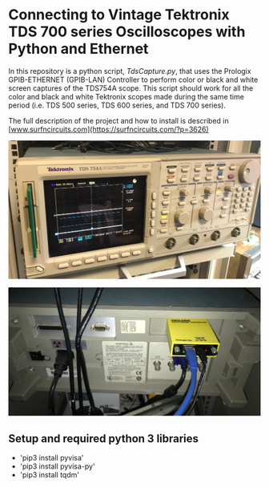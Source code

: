 # Connecting to Vintage Tektronix TDS 700 series Oscilloscopes with Python and Ethernet

In this repository is a python script, _TdsCapture.py_,  that uses the Prologix GPIB-ETHERNET (GPIB-LAN) Controller to perform  color or black and white screen captures of the TDS754A scope.   This script should work for all the color and black and white Tektronix scopes made during the same time period (i.e. TDS 500 series, TDS 600 series, and TDS 700 series).

The full description of the project and how to install is described in [www.surfncircuits.com](https://surfncircuits.com/?p=3626)

![Tektronix TDS754A Oscilloscope Front Panel](https://github.com/drkmsmithjr/TdsScopeCapture/blob/master/Scope-Image.jpg)

![Prologix GPIB-Ethernet Controller Attached to TDS754A Oscilloscope ](https://github.com/drkmsmithjr/TdsScopeCapture/blob/master/GPIB-Connection.jpg)

## Setup and required python 3 libraries
* 'pip3 install pyvisa'
* 'pip3 install pyvisa-py'
* 'pip3 install tqdm'
